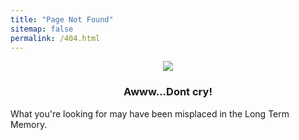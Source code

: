 ```yaml
---
title: "Page Not Found"
sitemap: false
permalink: /404.html
---
```



<p style = "display:flex; justify-content:center;" ><img src="/images/sadness.gif" ></p>

<h3 style = "justify-content: center; display: flex;">Awww...Dont cry!</h3> 

<p style = "justify-content: center; display: flex;">What you're looking for may have been misplaced in the Long Term Memory.</p>

<script type="text/javascript">
  var GOOG_FIXURL_LANG = 'en';
  var GOOG_FIXURL_SITE = '{{ site.url }}'
</script>
<script type="text/javascript"
  src="//linkhelp.clients.google.com/tbproxy/lh/wm/fixurl.js">
</script>